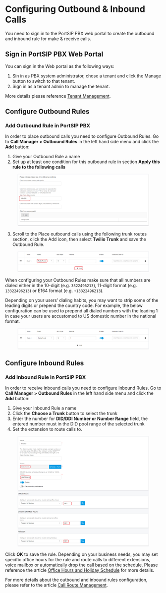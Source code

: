# Configuring Outbound & Inbound Calls

You need to sign in to the PortSIP PBX web portal to create the outbound and inbound rule for make & receive calls.

## Sign in PortSIP PBX Web Portal

You can sign in the Web portal as the following ways:

1. Sin in as PBX system administrator, chose a tenant and click the Manage button to switch to that tenant.
2. Sign in as a tenant admin to manage the tenant.

More details please reference [Tenant Management](../../portsip-pbx-administration-guide/3-tenant-management.md).

## Configure Outbound Rules

### Add Outbound Rule in PortSIP PBX

In order to place outbound calls you need to configure Outbound Rules. Go to **Call Manager > Outbound Rules** in the left hand side menu and click the **Add** button:

1. Give your Outbound Rule a name
2. Set up at least one condition for this outbound rule in section **Apply this rule to the following calls**

<figure><img src="../../../.gitbook/assets/wavix-fig21.png" alt=""><figcaption></figcaption></figure>

3. Scroll to the Place outbound calls using the following trunk routes section, click the Add icon, then select **Twilio Trunk** and save the Outbound Rule.

<figure><img src="../../../.gitbook/assets/twilio-fig19.png" alt=""><figcaption></figcaption></figure>

When configuring your Outbound Rules make sure that all numbers are dialed either in the 10-digit (e.g. `3322496213`), 11-digit format (e.g. `13322496213`) or E164 format (e.g. `+13322496213`).

Depending on your users’ dialing habits, you may want to strip some of the leading digits or prepend the country code. For example, the below configuration can be used to prepend all dialed numbers with the leading 1 in case your users are accustomed to US domestic number in the national format.

<figure><img src="../../../.gitbook/assets/twilio-fig20.png" alt=""><figcaption></figcaption></figure>

## Configure Inbound Rules

### Add Inbound Rule in PortSIP PBX

In order to receive inbound calls you need to configure Inbound Rules. Go to **Call Manager > Outbound Rules** in the left hand side menu and click the **Add** button:

1. Give your Inbound Rule a name
2. Click the **Choose a Trunk** button to select the trunk
3. Enter the number for **DID/DDI Number or Number Range** field, the entered number must in the DID pool range of the selected trunk
4. Set the extension to route calls to.

<figure><img src="../../../.gitbook/assets/twilio-fig21.png" alt=""><figcaption></figcaption></figure>

Click **OK** to save the rule. Depending on your business needs, you may set specific office hours for the rule and route calls to different extensions, voice mailbox or automatically drop the call based on the schedule. Please reference the article [Office Hours and Holiday Schedule](../../portsip-pbx-administration-guide/30-office-hours-and-holiday-schedule/) for more details.

For more details about the outbound and inbound rules configuration, please refer to the article [Call Route Management](../../portsip-pbx-administration-guide/8-call-route-management/).

